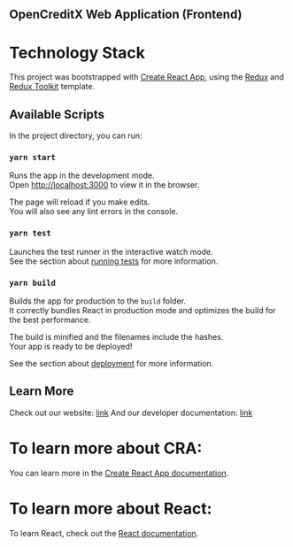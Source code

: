 ## OpenCreditX Web Application (Frontend)


# Technology Stack
This project was bootstrapped with [Create React App](https://github.com/facebook/create-react-app), using the [Redux](https://redux.js.org/) and [Redux Toolkit](https://redux-toolkit.js.org/) template.

## Available Scripts

In the project directory, you can run:

### `yarn start`

Runs the app in the development mode.<br />
Open [http://localhost:3000](http://localhost:3000) to view it in the browser.

The page will reload if you make edits.<br />
You will also see any lint errors in the console.

### `yarn test`

Launches the test runner in the interactive watch mode.<br />
See the section about [running tests](https://facebook.github.io/create-react-app/docs/running-tests) for more information.

### `yarn build`

Builds the app for production to the `build` folder.<br />
It correctly bundles React in production mode and optimizes the build for the best performance.

The build is minified and the filenames include the hashes.<br />
Your app is ready to be deployed!

See the section about [deployment](https://facebook.github.io/create-react-app/docs/deployment) for more information.

## Learn More

Check out our website: [link](https://opencreditx.com)
And our developer documentation: [link](https://opencreditx-admin.gitbook.io/opencreditx/)

# To learn more about CRA:
You can learn more in the [Create React App documentation](https://facebook.github.io/create-react-app/docs/getting-started).

# To learn more about React:
To learn React, check out the [React documentation](https://reactjs.org/).



